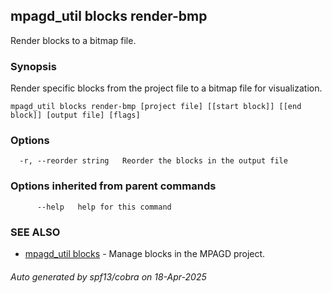 ## mpagd_util blocks render-bmp

Render blocks to a bitmap file.

### Synopsis

Render specific blocks from the project file to a bitmap file for visualization.

```
mpagd_util blocks render-bmp [project file] [[start block]] [[end block]] [output file] [flags]
```

### Options

```
  -r, --reorder string   Reorder the blocks in the output file
```

### Options inherited from parent commands

```
      --help   help for this command
```

### SEE ALSO

* [mpagd_util blocks](mpagd_util_blocks.md)	 - Manage blocks in the MPAGD project.

###### Auto generated by spf13/cobra on 18-Apr-2025
